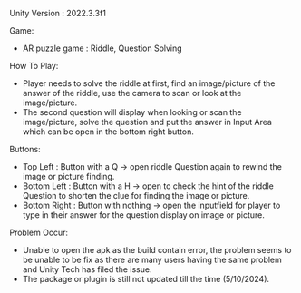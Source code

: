 Unity Version  : 2022.3.3f1

Game:
- AR puzzle game  : Riddle, Question Solving

How To Play:
- Player needs to solve the riddle at first, find an image/picture of the answer of the riddle, use the camera to scan or look at the image/picture.
- The second question will display when looking or scan the image/picture, solve the question and put the answer in Input Area which can be open in the bottom right button.

Buttons:
- Top Left      : Button with a Q     -> open riddle Question again to rewind the image or picture finding.
- Bottom Left   : Button with a H     -> open to check the hint of the riddle Question to shorten the clue for finding the image or picture.
- Bottom Right  : Button with nothing -> open the inputfield for player to type in their answer for the question display on image or picture.

Problem Occur:
- Unable to open the apk as the build contain error, the problem seems to be unable to be fix as there are many users having the same problem and Unity Tech has filed the issue.
- The package or plugin is still not updated till the time (5/10/2024).
